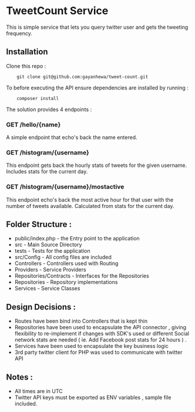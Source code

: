 # TweetCount Service

This is simple service that lets you query twitter user and gets the tweeting frequency.

## Installation 

Clone this repo :

        git clone git@github.com:gayanhewa/tweet-count.git

To before executing the API ensure dependencies are installed by running :

        composer install

The solution provides 4 endpoints :

### GET /hello/{name}

A simple endpoint that echo's back the name entered.

### GET /histogram/{username}

This endpoint gets back the hourly stats of tweets for the given username. Includes stats for the current day.

### GET /histogram/{username}/mostactive

This endpoint echo's back the most active hour for that user with the number of tweets available. Calculated from stats for the current day.

## Folder Structure :
- public/index.php - the Entry point to the application
- src - Main Source Directory
- tests - Tests for the application
- src/Config - All config files are included
- Controllers - Controllers used with Routing 
- Providers - Service Providers
- Repositories/Contracts - Interfaces for the Repositories
- Repositories - Repository implementations
- Services - Service Classes

## Design Decisions :

- Routes have been bind into Controllers that is kept thin
- Repositories have been used to encapsulate the API connector , giving flexibility to re-implement if changes with SDK's used or different Social network stats are needed ( ie. Add Facebook post stats for 24 hours ) .
- Services have been used to encapsulate the key business logic 
- 3rd party twitter client for PHP was used to communicate with twitter API 

## Notes :
- All times are in UTC
- Twitter API keys must be exported as ENV variables , sample file included. 



